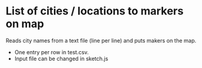 # List of cities / locations to markers on map

Reads city names from a text file (line per line) and puts makers on the map.


- One entry per row in test.csv.
- Input file can be changed in sketch.js

